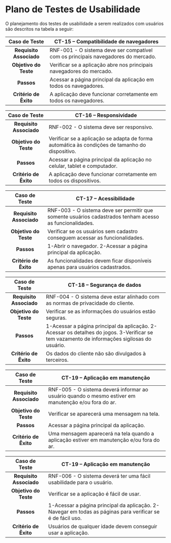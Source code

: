 # Plano de Testes de Usabilidade

O planejamento dos testes de usabilidade a serem realizados com usuários são descritos na tabela a seguir:

| **Caso de Teste** | CT-15 – Compatibilidade de navegadores |
|:---:|---|
| **Requisito Associado** | RNF-001 - O sistema deve ser compatível com os principais navegadores do mercado. |
| **Objetivo do Teste** | Verificar se a aplicação abre nos principais navegadores do mercado. |
| **Passos** | Acessar a página principal da aplicação em todos os navegadores. |
| **Critério de Êxito** | A aplicação deve funcionar corretamente em todos os navegadores.|

| **Caso de Teste** | CT-16 – Responsividade |
|:---:|---|
| **Requisito Associado** | RNF-002 - O sistema deve ser responsivo. |
| **Objetivo do Teste** | Verificar se a aplicação se adapta de forma automática às condições de tamanho do dispositivo. |
| **Passos** | Acessar a página principal da aplicação no celular, tablet e computador.	|
| **Critério de Êxito** | A aplicação deve funcionar corretamente em todos os dispositivos. |

| **Caso de Teste** | CT-17 – Acessibilidade |
|:---:|---|
| **Requisito Associado** | RNF-003 - O sistema deve ser permitir que somente usuários cadastrados tenham acesso as funcionalidades. |
| **Objetivo do Teste** | Verificar se os usuários sem cadastro conseguem acessar as funcionalidades. |
| **Passos** | 1-Abrir o navegador. 2-Acessar a página principal da aplicação. |
| **Critério de Êxito** | As funcionalidades devem ficar disponíveis apenas para usuários cadastrados. |

| **Caso de Teste** | CT-18 – Segurança de dados |
|:---:|---|
| **Requisito Associado** | RNF-004 - O sistema deve estar alinhado com as normas de privacidade do cliente. |
| **Objetivo do Teste** | Verificar se as informações do usuários estão seguras. |
| **Passos** | 1-Acessar a página principal da aplicação. 2-Acessar os detalhes do jogos. 3-Verificar se tem vazamento de informações sigilosas do usuário. |
| **Critério de Êxito** | Os dados do cliente não são divulgados à terceiros. |

| **Caso de Teste** | CT-19 – Aplicação em manutenção |
|:---:|---|
| **Requisito Associado** | RNF-005 - O sistema deverá informar ao usuário quando o mesmo estiver em manutenção e/ou fora do ar. |
| **Objetivo do Teste** | Verificar se aparecerá uma mensagem na tela. |
| **Passos** | Acessar a página principal da aplicação. |
| **Critério de Êxito** | Uma mensagem aparecerá na tela quando a aplicação estiver em manutenção e/ou fora do ar. |

| **Caso de Teste** | CT-19 – Aplicação em manutenção |
|:---:|---|
| **Requisito Associado** | RNF-006 - O sistema deverá ter uma fácil usabilidade para o usuário. |
| **Objetivo do Teste** | Verificar se a aplicação é fácil de usar. |
| **Passos** | 1-Acessar a página principal da aplicação. 2-Navegar em todas as páginas para verificar se é de fácil uso. |
| **Critério de Êxito** | Usuários de qualquer idade devem conseguir usar a aplicação. |
